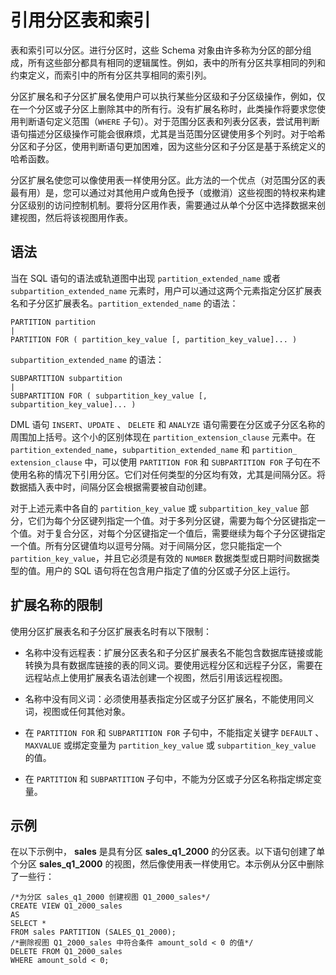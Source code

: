 引用分区表和索引 
=============================



表和索引可以分区。进行分区时，这些 Schema 对象由许多称为分区的部分组成，所有这些部分都具有相同的逻辑属性。例如，表中的所有分区共享相同的列和约束定义，而索引中的所有分区共享相同的索引列。

分区扩展名和子分区扩展名使用户可以执行某些分区级和子分区级操作，例如，仅在一个分区或子分区上删除其中的所有行。没有扩展名称时，此类操作将要求您使用判断语句定义范围（`WHERE` 子句）。对于范围分区表和列表分区表，尝试用判断语句描述分区级操作可能会很麻烦，尤其是当范围分区键使用多个列时。对于哈希分区和子分区，使用判断语句更加困难，因为这些分区和子分区是基于系统定义的哈希函数。

分区扩展名使您可以像使用表一样使用分区。此方法的一个优点（对范围分区的表最有用）是，您可以通过对其他用户或角色授予（或撤消）这些视图的特权来构建分区级别的访问控制机制。要将分区用作表，需要通过从单个分区中选择数据来创建视图，然后将该视图用作表。

语法 
--------------

当在 SQL 语句的语法或轨道图中出现 `partition_extended_name` 或者 `subpartition_extended_name` 元素时，用户可以通过这两个元素指定分区扩展表名和子分区扩展表名。`partition_extended_name` 的语法：

    PARTITION partition
    | 
    PARTITION FOR ( partition_key_value [, partition_key_value]... )



`subpartition_extended_name` 的语法：

    SUBPARTITION subpartition
    | 
    SUBPARTITION FOR ( subpartition_key_value [, subpartition_key_value]... )



DML 语句 `INSERT`、`UPDATE` 、 `DELETE` 和 `ANALYZE` 语句需要在分区或子分区名称的周围加上括号。这个小的区别体现在 `partition_extension_clause` 元素中。在 `partition_extended_name`，`subpartition_extended_name` 和 `partition_ extension_clause` 中，可以使用 `PARTITION FOR` 和 `SUBPARTITION FOR` 子句在不使用名称的情况下引用分区。它们对任何类型的分区均有效，尤其是间隔分区。将数据插入表中时，间隔分区会根据需要被自动创建。

对于上述元素中各自的 `partition_key_value` 或 `subpartition_key_value` 部分，它们为每个分区键列指定一个值。对于多列分区键，需要为每个分区键指定一个值。对于复合分区，对每个分区键指定一个值后，需要继续为每个子分区键指定一个值。所有分区键值均以逗号分隔。对于间隔分区，您只能指定一个 `partition_key_value`，并且它必须是有效的 `NUMBER` 数据类型或日期时间数据类型的值。用户的 SQL 语句将在包含用户指定了值的分区或子分区上运行。

扩展名称的限制 
-------------------

使用分区扩展表名和子分区扩展表名时有以下限制：

* 名称中没有远程表：扩展分区表名和子分区扩展表名不能包含数据库链接或能转换为具有数据库链接的表的同义词。要使用远程分区和远程子分区，需要在远程站点上使用扩展表名语法创建一个视图，然后引用该远程视图。

  

* 名称中没有同义词：必须使用基表指定分区或子分区扩展名，不能使用同义词，视图或任何其他对象。

  

* 在 `PARTITION FOR` 和 `SUBPARTITION FOR` 子句中，不能指定关键字 `DEFAULT` 、`MAXVALUE` 或绑定变量为 `partition_key_value` 或 `subpartition_key_value` 的值。

  

* 在 `PARTITION` 和 `SUBPARTITION` 子句中，不能为分区或子分区名称指定绑定变量。

  




示例 
--------------

在以下示例中， **sales** 是具有分区 **sales_q1_2000** 的分区表。以下语句创建了单个分区 **sales_q1_2000** 的视图，然后像使用表一样使用它。本示例从分区中删除了一些行：

    /*为分区 sales_q1_2000 创建视图 Q1_2000_sales*/
    CREATE VIEW Q1_2000_sales
    AS
    SELECT *
    FROM sales PARTITION (SALES_Q1_2000);
    /*删除视图 Q1_2000_sales 中符合条件 amount_sold < 0 的值*/
    DELETE FROM Q1_2000_sales
    WHERE amount_sold < 0;


